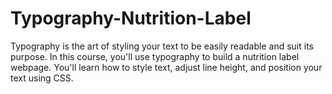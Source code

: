 # Typography-Nutrition-Label
 Typography is the art of styling your text to be easily readable and suit its purpose.  In this course, you'll use typography to build a nutrition label webpage. You'll learn how to style text, adjust line height, and position your text using CSS.
